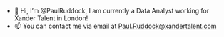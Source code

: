 - 👋 Hi, I’m @PaulRuddock, I am currently a Data Analyst working for Xander Talent in London!
- 📫 You can contact me via email at Paul.Ruddock@xandertalent.com

<!---
PaulRuddock/PaulRuddock is a ✨ special ✨ repository because its `README.md` (this file) appears on your GitHub profile.
You can click the Preview link to take a look at your changes.
--->
